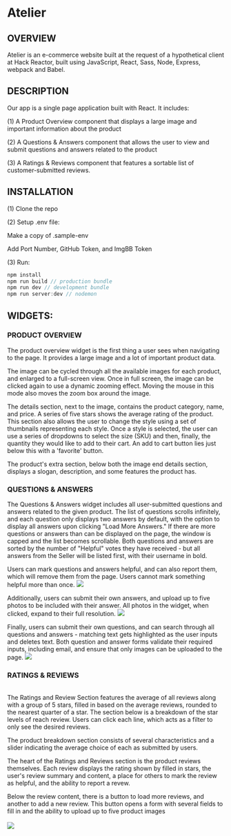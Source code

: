 # Atelier

## OVERVIEW
Atelier is an e-commerce website built at the request of a hypothetical client at Hack Reactor, built using JavaScript, React, Sass, Node, Express, webpack and Babel.

## DESCRIPTION
Our app is a single page application built with React. It includes:

(1) A Product Overview component that displays a large image and important information about the product

(2) A Questions & Answers component that allows the user to view and submit questions and answers related to the product

(3) A Ratings & Reviews component that features a sortable list of customer-submitted reviews.

## INSTALLATION
(1) Clone the repo

(2) Setup .env file:

Make a copy of .sample-env

Add Port Number, GitHub Token, and ImgBB Token

(3) Run:
```javascript
npm install
npm run build // production bundle
npm run dev // development bundle
npm run server:dev // nodemon
```
## WIDGETS:

### PRODUCT OVERVIEW
The product overview widget is the first thing a user sees when navigating to the page. It provides a large image and a lot of important product data.

The image can be cycled through all the available images for each product, and enlarged to a full-screen view. Once in full screen, the image can be clicked again to use a dynamic zooming effect. Moving the mouse in this mode also moves the zoom box around the image.

The details section, next to the image, contains the product category, name, and price. A series of five stars shows the average rating of the product. This section also allows the user to change the style using a set of thumbnails representing each style. Once a style is selected, the user can use a series of dropdowns to select the size (SKU) and then, finally, the quantity they would like to add to their cart. An add to cart button lies just below this with a 'favorite' button.

The product's extra section, below both the image end details section, displays a slogan, description, and some features the product has.

### QUESTIONS & ANSWERS
The Questions & Answers widget includes all user-submitted questions and answers related to the given product. The list of questions scrolls infinitely, and each question only displays two answers by default, with the option to display all answers upon clicking "Load More Answers." If there are more questions or answers than can be displayed on the page, the window is capped and the list becomes scrollable. Both questions and answers are sorted by the number of "Helpful" votes they have received - but all answers from the Seller will be listed first, with their username in bold.

Users can mark questions and answers helpful, and can also report them, which will remove them from the page. Users cannot mark something helpful more than once.
![](QADisplayReportHelpful.gif)

Additionally, users can submit their own answers, and upload up to five photos to be included with their answer. All photos in the widget, when clicked, expand to their full resolution.
![](QASubmitAnswer.gif)

Finally, users can submit their own questions, and can search through all questions and answers - matching text gets highlighted as the user inputs and deletes text. Both question and answer forms validate their required inputs, including email, and ensure that only images can be uploaded to the page.
![](QASubmitQSearch.gif)

### RATINGS & REVIEWS
\
The Ratings and Review Section features the average of all reviews along with a group of 5 stars, filled in based on the average reviews, rounded to the nearest quarter of a star. The section below is a breakdown of the star levels of reach review. Users can click each line, which acts as a filter to only see the desired reviews.

The product breakdown section consists of several characteristics and a slider indicating the average choice of each as submitted by users.

The heart of the Ratings and Reviews section is the product reviews themselves. Each review displays the rating shown by filled in stars, the user's review summary and content, a place for others to mark the review as helpful, and the ability to report a revew.

Below the review content, there is a button to load more reviews, and another to add a new review. This button opens a form with several fields to fill in and the ability to upload up to five product images
\
\
![](ratingsAndReviews.gif)

